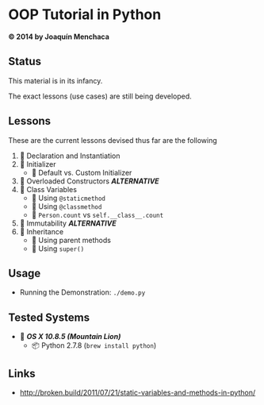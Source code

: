 # OOP Tutorial in Python
**© 2014 by Joaquín Menchaca**

## Status

This material is in its infancy.

The exact lessons (use cases) are still being developed.

## Lessons

These are the current lessons devised thus far are the following

 1. :green_book: Declaration and Instantiation
 2. :green_book: Initializer
     * :page_facing_up: Default vs. Custom Initializer
 3. :closed_book: Overloaded Constructors ***ALTERNATIVE***
 4. :green_book: Class Variables
    * :page_facing_up: Using `@staticmethod`
    * :page_facing_up: Using `@classmethod`
    * :page_facing_up: `Person.count` vs `self.__class__.count`
 5. :closed_book: Immutability ***ALTERNATIVE***
 6. :green_book: Inheritance
    * :page_facing_up: Using parent methods
    * :page_facing_up: Using `super()`

## Usage

* Running the Demonstration: `./demo.py`

## Tested Systems

* :dvd: *__OS X 10.8.5 (Mountain Lion)__*
  * :package: Python 2.7.8 (`brew install python`)

## Links

* http://broken.build/2011/07/21/static-variables-and-methods-in-python/
